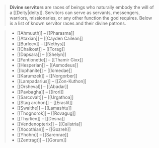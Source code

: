 > **Divine servitors** are races of beings who naturally embody the will of a [[Deity|deity]]. Servitors can serve as servants, messengers, warriors, missionaries, or any other function the god requires.
> Below is a list of known servitor races and their divine patrons.

> - [[Ahmuuth]] – [[Pharasma]]
> - [[Ataxian]] – [[Cayden Cailean]]
> - [[Burleev]] – [[Nethys]]
> - [[Chalkost]] – [[Torag]]
> - [[Dapsara]] – [[Shelyn]]
> - [[Fantionette]] – [[Thamir Gixx]]
> - [[Hesperian]] – [[Asmodeus]]
> - [[Iophanite]] – [[Iomedae]]
> - [[Karumzek]] – [[Norgorber]]
> - [[Lampadarius]] – [[Zon-Kuthon]]
> - [[Orsheval]] – [[Abadar]]
> - [[Pavbagha]] – [[Irori]]
> - [[Sarcovalt]] – [[Urgathoa]]
> - [[Stag archon]] – [[Erastil]]
> - [[Swaithe]] – [[Lamashtu]]
> - [[Thognorok]] – [[Rovagug]]
> - [[Thyrlien]] – [[Desna]]
> - [[Vendenopterix]] – [[Calistria]]
> - [[Xocothian]] – [[Gozreh]]
> - [[Yhohm]] – [[Sarenrae]]
> - [[Zentragt]] – [[Gorum]]






